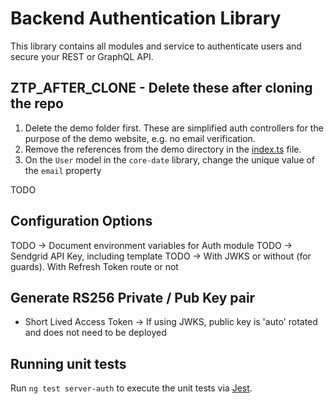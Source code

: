# Backend Authentication Library

This library contains all modules and service to authenticate users and secure your REST or GraphQL API.

## ZTP_AFTER_CLONE - Delete these after cloning the repo

1. Delete the demo folder first. These are simplified auth controllers for the purpose of the demo website, e.g. no email verification.
2. Remove the references from the demo directory in the [index.ts](./src/index.ts) file.
3. On the `User` model in the `core-date` library, change the unique value of the `email` property

TODO

## Configuration Options

TODO -> Document environment variables for Auth module
TODO -> Sendgrid API Key, including template
TODO -> With JWKS or without (for guards). With Refresh Token route or not

## Generate RS256 Private / Pub Key pair

- Short Lived Access Token -> If using JWKS, public key is 'auto' rotated and does not need to be deployed

## Running unit tests

Run `ng test server-auth` to execute the unit tests via [Jest](https://jestjs.io).
